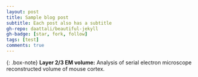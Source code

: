```yaml
---
layout: post
title: Sample blog post
subtitle: Each post also has a subtitle
gh-repo: daattali/beautiful-jekyll
gh-badge: [star, fork, follow]
tags: [test]
comments: true
---
```


{: .box-note}
**Layer 2/3 EM volume:** Analysis of serial electron microscope reconstructed volume of mouse cortex.
